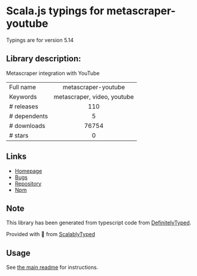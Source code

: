 
# Scala.js typings for metascraper-youtube

Typings are for version 5.14

## Library description:
Metascraper integration with YouTube

|                    |                 |
| ------------------ | :-------------: |
| Full name          | metascraper-youtube |
| Keywords           | metascraper, video, youtube |
| # releases         | 110 |
| # dependents       | 5 |
| # downloads        | 76754 |
| # stars            | 0 |

## Links
- [Homepage](https://nicedoc.io/microlinkhq/metascraper/packages/metascraper-youtube)
- [Bugs](https://github.com/microlinkhq/metascraper/issues)
- [Repository](https://github.com/microlinkhq/metascraper)
- [Npm](https://www.npmjs.com/package/metascraper-youtube)
    


## Note
This library has been generated from typescript code from [DefinitelyTyped](https://definitelytyped.org).

Provided with :purple_heart: from [ScalablyTyped](https://github.com/oyvindberg/ScalablyTyped)

## Usage
See [the main readme](../../readme.md) for instructions.


